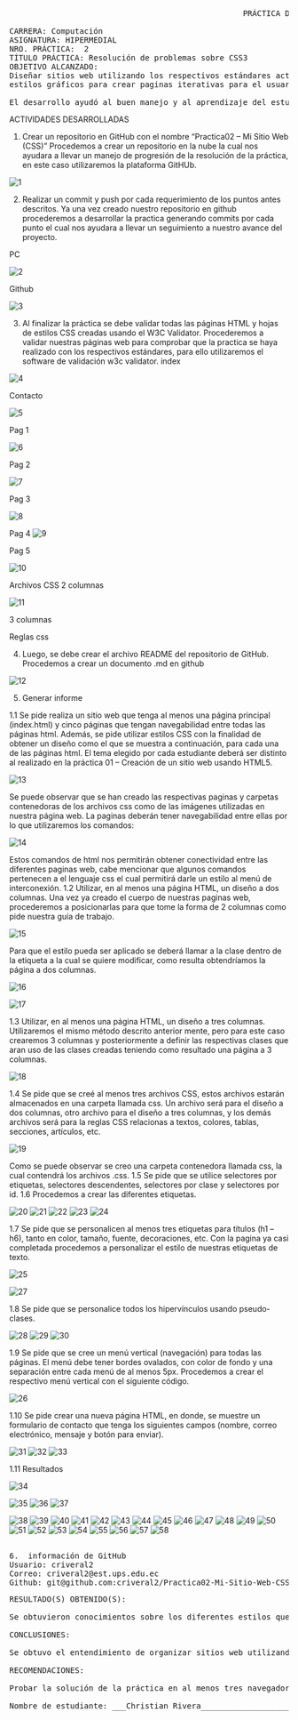
<pre> 	                                               PRÁCTICA DE LABORATORIO 

CARRERA: Computación	
ASIGNATURA: HIPERMEDIAL
NRO. PRÁCTICA:	2	
TÍTULO PRÁCTICA: Resolución de problemas sobre CSS3
OBJETIVO ALCANZADO:
Diseñar sitios web utilizando los respectivos estándares actuales e implementando diferentes 
estilos gráficos para crear paginas iterativas para el usuario.

El desarrollo ayudó al buen manejo y al aprendizaje del estudiante sobre los sitios web.</pre>

ACTIVIDADES DESARROLLADAS

1.	Crear un repositorio en GitHub con el nombre “Practica02 – Mi Sitio Web (CSS)”
Procedemos a crear un repositorio en la nube la cual nos ayudara a llevar un manejo de progresión de la resolución de la práctica, en este caso utilizaremos la plataforma GitHUb.

![1](https://user-images.githubusercontent.com/52549697/67659241-f4599e00-f929-11e9-9481-62cf3ccd4268.JPG)

2.	Realizar un commit y push por cada requerimiento de los puntos antes descritos.
Ya una vez creado nuestro repositorio en github procederemos a desarrollar la practica generando commits por cada punto el cual nos ayudara a llevar un seguimiento a nuestro avance del proyecto.

PC

![2](https://user-images.githubusercontent.com/52549697/67659242-f4599e00-f929-11e9-9941-81280b556e29.JPG)

Github

![3](https://user-images.githubusercontent.com/52549697/67659243-f4599e00-f929-11e9-88df-10fa2a2bb2a3.JPG)

3.	Al finalizar la práctica se debe validar todas las páginas HTML y hojas de estilos CSS creadas usando el W3C Validator.
Procederemos a validar nuestras páginas web para comprobar que la practica se haya realizado con los respectivos estándares, para ello utilizaremos el software de validación w3c validator.
index

![4](https://user-images.githubusercontent.com/52549697/67659244-f4f23480-f929-11e9-99e6-7cc78b7f8fab.JPG)

Contacto

![5](https://user-images.githubusercontent.com/52549697/67659245-f4f23480-f929-11e9-9f9f-f89ca88cd3e8.JPG)

Pag 1

![6](https://user-images.githubusercontent.com/52549697/67659246-f4f23480-f929-11e9-990c-b3998eaa9cf2.JPG)

Pag 2

![7](https://user-images.githubusercontent.com/52549697/67659247-f6236180-f929-11e9-803c-a01115d5d512.JPG)

Pag 3

![8](https://user-images.githubusercontent.com/52549697/67659249-f6236180-f929-11e9-803b-0c5b9594cf3e.JPG)

Pag 4
![9](https://user-images.githubusercontent.com/52549697/67659250-f6236180-f929-11e9-8239-276da5f44cc3.JPG)

Pag 5

![10](https://user-images.githubusercontent.com/52549697/67659251-f6bbf800-f929-11e9-81ab-56b540146cf6.JPG)


Archivos CSS
2 columnas

![11](https://user-images.githubusercontent.com/52549697/67659252-f6bbf800-f929-11e9-9922-d2b40d9dfad5.JPG)

3 columnas

Reglas css

4.	Luego, se debe crear el archivo README del repositorio de GitHub.
Procedemos a crear un documento .md en github

![12](https://user-images.githubusercontent.com/52549697/67659254-f6bbf800-f929-11e9-8f9e-3e13b5c7f215.JPG)

5.	Generar informe

1.1	Se pide realiza un sitio web que tenga al menos una página principal (index.html) y cinco páginas que tengan navegabilidad entre todas las páginas html. Además, se pide utilizar estilos CSS con la finalidad de obtener un diseño como el que se muestra a continuación, para cada una de las páginas html. El tema elegido por cada estudiante deberá ser distinto al realizado en la práctica 01 – Creación de un sitio web usando HTML5.

![13](https://user-images.githubusercontent.com/52549697/67659255-f6bbf800-f929-11e9-9f3d-131d1116aaec.JPG)

Se puede observar que se han creado las respectivas paginas y carpetas contenedoras de los archivos css como de las imágenes utilizadas en nuestra página web.
La paginas deberán tener navegabilidad entre ellas por lo que utilizaremos los comandos:

![14](https://user-images.githubusercontent.com/52549697/67659256-f7548e80-f929-11e9-9586-aac300669619.JPG)

Estos comandos de html nos permitirán obtener conectividad entre las diferentes paginas web, cabe mencionar que algunos comandos pertenecen a el lenguaje css el cual permitirá darle un estilo al menú de interconexión.
1.2	Utilizar, en al menos una página HTML, un diseño a dos columnas.
Una vez ya creado el cuerpo de nuestras paginas web, procederemos a posicionarlas para que tome la forma de 2 columnas como pide nuestra guía de trabajo.

![15](https://user-images.githubusercontent.com/52549697/67659257-f7548e80-f929-11e9-96ff-ef27bc6f261c.JPG)

Para que el estilo pueda ser aplicado se deberá llamar a la clase dentro de la etiqueta a la cual se quiere modificar, como resulta obtendríamos la página a dos columnas.

![16](https://user-images.githubusercontent.com/52549697/67659259-f7548e80-f929-11e9-8148-b80283792863.JPG)




![17](https://user-images.githubusercontent.com/52549697/67659260-f7ed2500-f929-11e9-8ec3-1f278d6c9956.png)

1.3	Utilizar, en al menos una página HTML, un diseño a tres columnas.
Utilizaremos el mismo método descrito anterior mente, pero para este caso crearemos 3 columnas y posteriormente a definir las respectivas clases que aran uso de las clases creadas teniendo como resultado una página a 3 columnas. 

![18](https://user-images.githubusercontent.com/52549697/67659261-f7ed2500-f929-11e9-8f30-312060dbd51d.png)

1.4	Se pide que se creé al menos tres archivos CSS, estos archivos estarán almacenados en una carpeta llamada css. Un archivo será para el diseño a dos columnas, otro archivo para el diseño a tres columnas, y los demás archivos será para la reglas CSS relacionas a textos, colores, tablas, secciones, artículos, etc.

![19](https://user-images.githubusercontent.com/52549697/67659262-f7ed2500-f929-11e9-8198-1d5d51697045.JPG)

Como se puede observar se creo una carpeta contenedora llamada css, la cual contendrá los archivos .css.
1.5	Se pide que se utilice selectores por etiquetas, selectores descendentes, selectores por clase y selectores por id.
1.6	Procedemos a crear las diferentes etiquetas.


![20](https://user-images.githubusercontent.com/52549697/67659263-f7ed2500-f929-11e9-8c45-b76e28a10ded.JPG)
![21](https://user-images.githubusercontent.com/52549697/67659264-f7ed2500-f929-11e9-9af7-fb6c8963a0ea.JPG)
![22](https://user-images.githubusercontent.com/52549697/67659265-f885bb80-f929-11e9-91ea-58f9c4ad297a.JPG)
![23](https://user-images.githubusercontent.com/52549697/67659266-f885bb80-f929-11e9-8138-29082282b42a.JPG)
![24](https://user-images.githubusercontent.com/52549697/67659268-f885bb80-f929-11e9-9242-1cf2e561fff3.JPG)

1.7	Se pide que se personalicen al menos tres etiquetas para títulos (h1 – h6), tanto en color, tamaño, fuente, decoraciones, etc.
Con la pagina ya casi completada procedemos a personalizar el estilo de nuestras etiquetas de texto.

![25](https://user-images.githubusercontent.com/52549697/67659269-f885bb80-f929-11e9-9f64-956b97cf884f.JPG)

![27](https://user-images.githubusercontent.com/52549697/67659271-f91e5200-f929-11e9-8c7e-057c2c21a128.JPG)

1.8	Se pide que se personalice todos los hipervínculos usando pseudo-clases.

![28](https://user-images.githubusercontent.com/52549697/67659273-f91e5200-f929-11e9-9f8f-a843612ee9f4.JPG)
![29](https://user-images.githubusercontent.com/52549697/67659275-f9b6e880-f929-11e9-84c5-7abb6a34c100.JPG)
![30](https://user-images.githubusercontent.com/52549697/67659276-f9b6e880-f929-11e9-9f0d-c10508ca6def.JPG)


1.9	Se pide que se cree un menú vertical (navegación) para todas las páginas. El menú debe tener bordes ovalados, con color de fondo y una separación entre cada menú de al menos 5px.
Procedemos a crear el respectivo menú vertical con el siguiente código.

![26](https://user-images.githubusercontent.com/52549697/67659270-f91e5200-f929-11e9-84ca-086da84ab9e9.JPG)

1.10	Se pide crear una nueva página HTML, en donde, se muestre un formulario de contacto que tenga los siguientes campos (nombre, correo electrónico, mensaje y botón para enviar).

![31](https://user-images.githubusercontent.com/52549697/67659277-f9b6e880-f929-11e9-8475-6d20a7b96e0a.JPG)
![32](https://user-images.githubusercontent.com/52549697/67659278-fa4f7f00-f929-11e9-9186-a6d2e034532f.JPG)
![33](https://user-images.githubusercontent.com/52549697/67659280-fa4f7f00-f929-11e9-847d-a8c031ca420a.png)

1.11	Resultados

![34](https://user-images.githubusercontent.com/52549697/67659281-fa4f7f00-f929-11e9-9df6-fb7d693e1788.JPG)


![35](https://user-images.githubusercontent.com/52549697/67659282-fae81580-f929-11e9-8acf-b0d45d945413.JPG)
![36](https://user-images.githubusercontent.com/52549697/67659284-fae81580-f929-11e9-9749-651ddb6a7ebd.JPG)
![37](https://user-images.githubusercontent.com/52549697/67659285-fae81580-f929-11e9-82d2-041979fdbffe.JPG)


![38](https://user-images.githubusercontent.com/52549697/67659286-fb80ac00-f929-11e9-9524-4b6f73168e0b.png)
![39](https://user-images.githubusercontent.com/52549697/67659287-fb80ac00-f929-11e9-852c-f3879cfb0407.JPG)
![40](https://user-images.githubusercontent.com/52549697/67659289-fb80ac00-f929-11e9-985d-372a1e2fcc06.JPG)
![41](https://user-images.githubusercontent.com/52549697/67659290-fc194280-f929-11e9-967a-2a0ccf5ad013.png)
![42](https://user-images.githubusercontent.com/52549697/67659291-fc194280-f929-11e9-98d3-b186b5ce4ef9.JPG)
![43](https://user-images.githubusercontent.com/52549697/67659292-fc194280-f929-11e9-9142-dd8a57488be2.JPG)
![44](https://user-images.githubusercontent.com/52549697/67659293-fc194280-f929-11e9-9419-40484dd1e237.png)
![45](https://user-images.githubusercontent.com/52549697/67659294-fcb1d900-f929-11e9-99f6-0fc744e46d67.JPG)
![46](https://user-images.githubusercontent.com/52549697/67659295-fcb1d900-f929-11e9-8586-c5e2490df645.JPG)
![47](https://user-images.githubusercontent.com/52549697/67659296-fcb1d900-f929-11e9-88f6-bb2f8b10d664.png)
![48](https://user-images.githubusercontent.com/52549697/67659297-fcb1d900-f929-11e9-8fd6-d606b0ab1443.JPG)
![49](https://user-images.githubusercontent.com/52549697/67659302-fd4a6f80-f929-11e9-9b3e-4945b38c0c32.JPG)
![50](https://user-images.githubusercontent.com/52549697/67659303-fde30600-f929-11e9-9393-2bb70c7ccbd7.png)
![51](https://user-images.githubusercontent.com/52549697/67659304-fde30600-f929-11e9-8597-185cec41340b.png)
![52](https://user-images.githubusercontent.com/52549697/67659305-fde30600-f929-11e9-8984-9328285b8d36.png)
![53](https://user-images.githubusercontent.com/52549697/67659306-fe7b9c80-f929-11e9-8f2c-e64f37949896.JPG)
![54](https://user-images.githubusercontent.com/52549697/67659308-fe7b9c80-f929-11e9-9db3-a615cc33e0c8.JPG)
![55](https://user-images.githubusercontent.com/52549697/67659309-fe7b9c80-f929-11e9-9cff-4253bdcb97f3.JPG)
![56](https://user-images.githubusercontent.com/52549697/67659310-fe7b9c80-f929-11e9-8bf2-a97cdbdcfb76.JPG)
![57](https://user-images.githubusercontent.com/52549697/67659311-ff143300-f929-11e9-9224-0c5f5817dba3.JPG)
![58](https://user-images.githubusercontent.com/52549697/67659312-ff143300-f929-11e9-95d3-2660dfa81776.JPG)

<pre>

6.	información de GitHub
Usuario: criveral2
Correo: criveral2@est.ups.edu.ec
Github: git@github.com:criveral2/Practica02-Mi-Sitio-Web-CSS-.git
</pre>

<pre>
RESULTADO(S) OBTENIDO(S):

Se obtuvieron conocimientos sobre los diferentes estilos que utiliza una web para la creación de páginas, como también el buen uso de las herramientas que la web dispone.

CONCLUSIONES:

Se obtuvo el entendimiento de organizar sitios web utilizando el lenguaje html y css.

RECOMENDACIONES:

Probar la solución de la práctica en al menos tres navegadores web; Google Chrome, Firefox y Safari, además, probar la verificación de un validador de paginas web. 

Nombre de estudiante: ___Christian Rivera__________________________

</pre>

